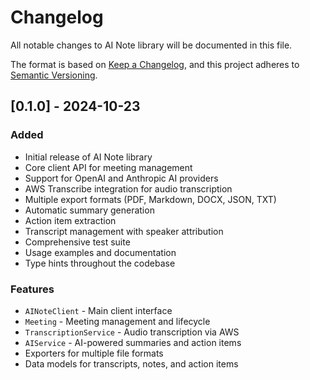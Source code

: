# Changelog

All notable changes to AI Note library will be documented in this file.

The format is based on [Keep a Changelog](https://keepachangelog.com/en/1.0.0/),
and this project adheres to [Semantic Versioning](https://semver.org/spec/v2.0.0.html).

## [0.1.0] - 2024-10-23

### Added
- Initial release of AI Note library
- Core client API for meeting management
- Support for OpenAI and Anthropic AI providers
- AWS Transcribe integration for audio transcription
- Multiple export formats (PDF, Markdown, DOCX, JSON, TXT)
- Automatic summary generation
- Action item extraction
- Transcript management with speaker attribution
- Comprehensive test suite
- Usage examples and documentation
- Type hints throughout the codebase

### Features
- `AINoteClient` - Main client interface
- `Meeting` - Meeting management and lifecycle
- `TranscriptionService` - Audio transcription via AWS
- `AIService` - AI-powered summaries and action items
- Exporters for multiple file formats
- Data models for transcripts, notes, and action items
